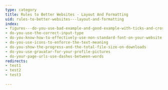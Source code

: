 ```yaml
---
type: category
title: Rules to Better Websites - Layout And Formatting
uid: rules-to-better-websites---layout-and-formatting
index:
- figures---do-you-use-bad-example-and-good-example-with-ticks-and-crosses-in-captions
- do-you-use-the-correct-input-type
- do-you-know-how-to-effectively-use-non-standard-font-on-your-website
- do-you-use-icons-to-enforce-the-text-meaning
- do-you-show-the-progress-and-the-total-file-size-on-downloads
- do-you-use-gravatar-for-your-profile-pictures
- do-your-page-urls-use-dashes-between-words
redirects:
- test1
- test2
- test3
  
---
```

 

